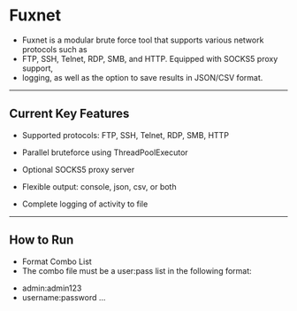 # Fuxnet
- Fuxnet is a modular brute force tool that supports various network protocols such as
- FTP, SSH, Telnet, RDP, SMB, and HTTP. Equipped with SOCKS5 proxy support,
- logging, as well as the option to save results in JSON/CSV format.
---
## Current Key Features 
- Supported protocols: FTP, SSH, Telnet, RDP, SMB, HTTP

- Parallel bruteforce using ThreadPoolExecutor

- Optional SOCKS5 proxy server

- Flexible output: console, json, csv, or both

- Complete logging of activity to file
---
## How to Run
- Format Combo List
- The combo file must be a user:pass list in the following format:
* admin:admin123
* username:password 
...
